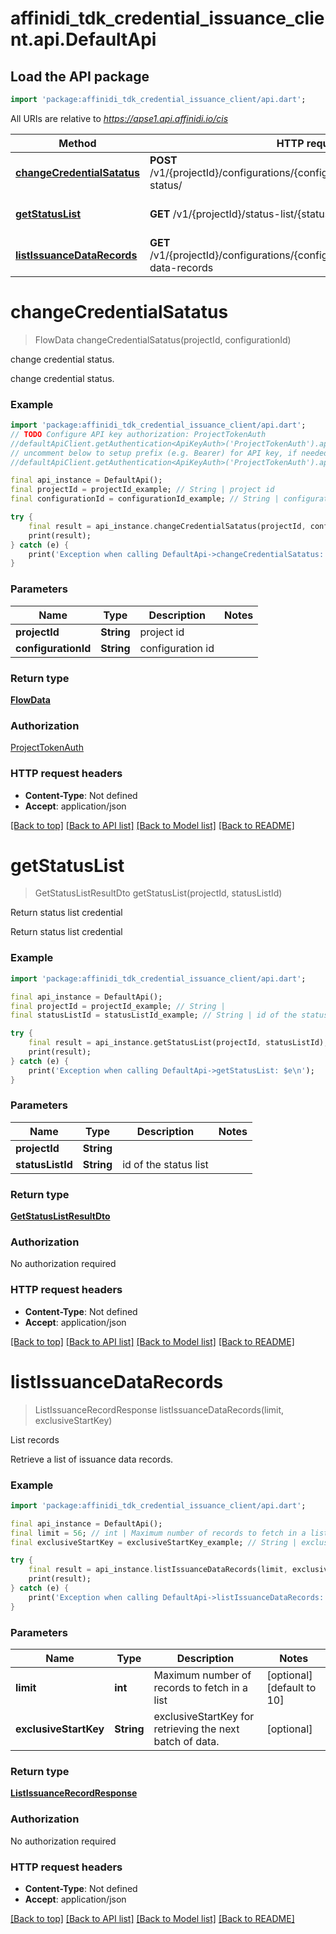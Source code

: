 # affinidi_tdk_credential_issuance_client.api.DefaultApi

## Load the API package

```dart
import 'package:affinidi_tdk_credential_issuance_client/api.dart';
```

All URIs are relative to *https://apse1.api.affinidi.io/cis*

| Method                                                               | HTTP request                                                                            | Description                   |
| -------------------------------------------------------------------- | --------------------------------------------------------------------------------------- | ----------------------------- |
| [**changeCredentialSatatus**](DefaultApi.md#changecredentialsatatus) | **POST** /v1/{projectId}/configurations/{configurationId}/issuance/change-status/       | change credential status.     |
| [**getStatusList**](DefaultApi.md#getstatuslist)                     | **GET** /v1/{projectId}/status-list/{statusListId}                                      | Return status list credential |
| [**listIssuanceDataRecords**](DefaultApi.md#listissuancedatarecords) | **GET** /v1/{projectId}/configurations/{configurationId}/issuance/issuance-data-records | List records                  |

# **changeCredentialSatatus**

> FlowData changeCredentialSatatus(projectId, configurationId)

change credential status.

change credential status.

### Example

```dart
import 'package:affinidi_tdk_credential_issuance_client/api.dart';
// TODO Configure API key authorization: ProjectTokenAuth
//defaultApiClient.getAuthentication<ApiKeyAuth>('ProjectTokenAuth').apiKey = 'YOUR_API_KEY';
// uncomment below to setup prefix (e.g. Bearer) for API key, if needed
//defaultApiClient.getAuthentication<ApiKeyAuth>('ProjectTokenAuth').apiKeyPrefix = 'Bearer';

final api_instance = DefaultApi();
final projectId = projectId_example; // String | project id
final configurationId = configurationId_example; // String | configuration id

try {
    final result = api_instance.changeCredentialSatatus(projectId, configurationId);
    print(result);
} catch (e) {
    print('Exception when calling DefaultApi->changeCredentialSatatus: $e\n');
}
```

### Parameters

| Name                | Type       | Description      | Notes |
| ------------------- | ---------- | ---------------- | ----- |
| **projectId**       | **String** | project id       |
| **configurationId** | **String** | configuration id |

### Return type

[**FlowData**](FlowData.md)

### Authorization

[ProjectTokenAuth](../README.md#ProjectTokenAuth)

### HTTP request headers

- **Content-Type**: Not defined
- **Accept**: application/json

[[Back to top]](#) [[Back to API list]](../README.md#documentation-for-api-endpoints) [[Back to Model list]](../README.md#documentation-for-models) [[Back to README]](../README.md)

# **getStatusList**

> GetStatusListResultDto getStatusList(projectId, statusListId)

Return status list credential

Return status list credential

### Example

```dart
import 'package:affinidi_tdk_credential_issuance_client/api.dart';

final api_instance = DefaultApi();
final projectId = projectId_example; // String |
final statusListId = statusListId_example; // String | id of the status list

try {
    final result = api_instance.getStatusList(projectId, statusListId);
    print(result);
} catch (e) {
    print('Exception when calling DefaultApi->getStatusList: $e\n');
}
```

### Parameters

| Name             | Type       | Description           | Notes |
| ---------------- | ---------- | --------------------- | ----- |
| **projectId**    | **String** |                       |
| **statusListId** | **String** | id of the status list |

### Return type

[**GetStatusListResultDto**](GetStatusListResultDto.md)

### Authorization

No authorization required

### HTTP request headers

- **Content-Type**: Not defined
- **Accept**: application/json

[[Back to top]](#) [[Back to API list]](../README.md#documentation-for-api-endpoints) [[Back to Model list]](../README.md#documentation-for-models) [[Back to README]](../README.md)

# **listIssuanceDataRecords**

> ListIssuanceRecordResponse listIssuanceDataRecords(limit, exclusiveStartKey)

List records

Retrieve a list of issuance data records.

### Example

```dart
import 'package:affinidi_tdk_credential_issuance_client/api.dart';

final api_instance = DefaultApi();
final limit = 56; // int | Maximum number of records to fetch in a list
final exclusiveStartKey = exclusiveStartKey_example; // String | exclusiveStartKey for retrieving the next batch of data.

try {
    final result = api_instance.listIssuanceDataRecords(limit, exclusiveStartKey);
    print(result);
} catch (e) {
    print('Exception when calling DefaultApi->listIssuanceDataRecords: $e\n');
}
```

### Parameters

| Name                  | Type       | Description                                              | Notes                      |
| --------------------- | ---------- | -------------------------------------------------------- | -------------------------- |
| **limit**             | **int**    | Maximum number of records to fetch in a list             | [optional] [default to 10] |
| **exclusiveStartKey** | **String** | exclusiveStartKey for retrieving the next batch of data. | [optional]                 |

### Return type

[**ListIssuanceRecordResponse**](ListIssuanceRecordResponse.md)

### Authorization

No authorization required

### HTTP request headers

- **Content-Type**: Not defined
- **Accept**: application/json

[[Back to top]](#) [[Back to API list]](../README.md#documentation-for-api-endpoints) [[Back to Model list]](../README.md#documentation-for-models) [[Back to README]](../README.md)
